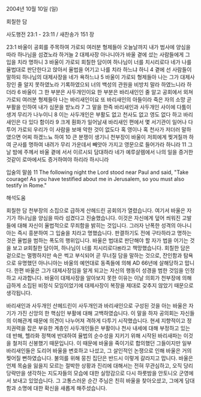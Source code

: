 2004년 10월 10일 (일)

회칠한 담



사도행전 23:1 - 23:11 / 새찬송가 151 장


23:1 바울이 공회를 주목하여 가로되 여러분 형제들아 오늘날까지 내가 범사에 양심을 따라 하나님을 섬겼노라 하거늘 2 대제사장 아나니아가 바울 곁에 섰는 사람들에게 그 입을 치라 명하니 3 바울이 가로되 회칠한 담이여 하나님이 너를 치시리로다 네가 나를 율법대로 판단한다고 앉아서 율법을 어기고 나를 치라 하느냐 하니 4 곁에 선 사람들이 말하되 하나님의 대제사장을 네가 욕하느냐 5 바울이 가로되 형제들아 나는 그가 대제사장인 줄 알지 못하였노라 기록하였으되 너의 백성의 관원을 비방치 말라 하였느니라 하더라 6 바울이 그 한 부분은 사두개인이요 한 부분은 바리새인인 줄 알고 공회에서 외쳐 가로되 여러분 형제들아 나는 바리새인이요 또 바리새인의 아들이라 죽은 자의 소망 곧 부활을 인하여 내가 심문을 받노라 7 그 말을 한즉 바리새인과 사두개인 사이에 다툼이 생겨 무리가 나누이니 8 이는 사두개인은 부활도 없고 천사도 없고 영도 없다 하고 바리새인은 다 있다 함이라 9 크게 훤화가 일어날새 바리새인 편에서 몇 서기관이 일어나 다투어 가로되 우리가 이 사람을 보매 악한 것이 없도다 혹 영이나 혹 천사가 저더러 말하였으면 어찌 하겠느뇨 하여 10 큰 분쟁이 생기니 천부장이 바울이 저희에게 찢겨질까 하여 군사를 명하여 내려가 무리 가운데서 빼앗아 가지고 영문으로 들어가라 하니라 11 그 날 밤에 주께서 바울 곁에 서서 이르시되 담대하라 네가 예루살렘에서 나의 일을 증거한 것같이 로마에서도 증거하여야 하리라 하시니라

입술의 말씀
11 The following night the Lord stood near Paul and said, "Take courage! As you have testified about me in Jerusalem, so you must also testify in Rome."

해석도움





회칠한 담
천부장의 소집으로 급하게 산헤드린 공회의가 열렸습니다. 여기서 바울은 자기가 하나님을 양심을 따라 섬겼다고 진술했습니다. 이것은 자신에게 덮어 씌워진 고발들에 대해 자신이 율법적으로 무죄함을 밝히는 것입니다. 그러자 난폭한 성격의 아나니아는 즉시 흥분하여 그 입술을 치라고 명했습니다. 판결하기도 전에 구타하라고 명하는 것은 율법을 범하는 폭도의 행위입니다. 바울은 법대로 판단해야 할 자가 법을 어기는 것을 보고 ꡒ회칠한 담이여, 하나님이 너를 치시리로다ꡓ라고 책망했습니다. 회칠한 담은 겉으로는 멀쩡하지만 속은 썩고 부식되어 곧 무너질 담을 말하는 것으로, 잔인함과 탐욕으로 유명했던 아나니아는 바울의 예언대로 동족들에 의해 AD 66년에 살해당하고 맙니다. 한편 바울은 그가 대제사장임을 알게 되고는 자신의 행동이 성경을 범한 것임을 인정하고 사과합니다. 바울이 대제사장을 알아보지 못한 이유는 이날 의회가 천부장에 의해 급하게 소집된 비정식 모임이었기에 대제사장이 복장을 제대로 갖추지 않았기 때문으로 생각됩니다. 

바리새인과 사두개인
산헤드린이 사두개인과 바리새인으로 구성된 것을 아는 바울은 자기가 가진 신앙의 한 핵심인 부활에 대해 고백하였습니다. 이 말을 하자 공의회는 자신들의 이해관계 때문에 의견이 나누어져 격하게 다투기 시작했습니다. 현세 지향적이고 정치권력을 잡은 부유한 계층인 사두개인들은 부활이나 천사 내세에 대해 부정하고 있는 데 반해, 헬라화 정책에 반대하여 율법의 순수성을 지키기 위해 시작된 바리새파는 이것을 철저히 신봉했기 때문입니다. 이 때문에 바울을 죽이기로 합의했던 그들이지만 일부 바리새인들은 도리어 바울을 변호하고 나섰고, 그 살인적인 논쟁으로 인해 바울은 거의 찢어질 뻔하였습니다. 불의를 위해 뭉친 집단은 반드시 이렇게 갈라지고 맙니다. 바울은 언제 목숨을 잃을지 모르는 절박한 상황과 진리에 대해서는 전혀 무관심하고, 오직 당리당략만을 생각하는 지도자들의 모습에 대한 실망감으로 다시 하룻밤을 안토니오 군영에서 보내고 있었습니다. 그 고통스러운 순간 주님은 친히 바울을 찾아오셨고, 그에게 담대함과 소명에 대한 확신을 새롭게 해주셨습니다.